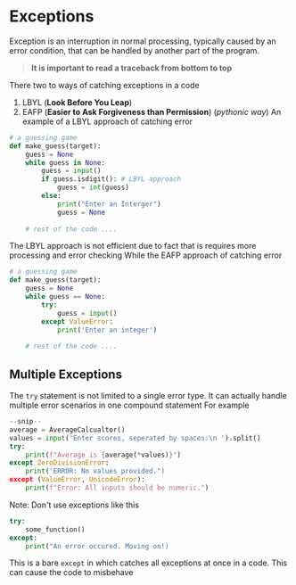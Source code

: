 # Exceptions 
Exception is an interruption in normal processing, typically caused by an error condition, that can be handled by another part of the program.
> **It is important to read a traceback from bottom to top**

There two to ways of catching exceptions in a code 
1. LBYL (**Look Before You Leap**)
2. EAFP (**Easier to Ask Forgiveness than Permission**) (*pythonic way*)
An example of a LBYL approach of catching error
```python
# a guessing game
def make_guess(target):
	guess = None
	while guess in None:
		guess = input()
		if guess.isdigit(): # LBYL approach 
			guess = int(guess)
		else:
			print("Enter an Interger")
			guess = None
			
	# rest of the code .... 
```
The LBYL approach is not efficient due to fact that is requires more processing and error checking 
While the EAFP approach of catching error
```python
# a guessing game
def make_guess(target):
	guess = None
	while guess == None:
		try:
			guess = input()
		except ValueError:
			print('Enter an integer')
			
	# rest of the code .... 
```
## Multiple Exceptions
The `try` statement is not limited to a single error type. It can actually handle multiple error scenarios in one compound statement
For example
```python
--snip--
average = AverageCalcualtor()
values = input('Enter scores, seperated by spaces:\n ').split()
try:
	print(f"Average is {average(*values)}")
except ZeroDivisionError:
	print('ERROR: No values provided.")
except (ValueError, UnicodeError):
	print(f"Error: All inputs should be numeric.")
```
Note: Don't use exceptions like this 
```python
try:
	some_function()
except:
	print("An error occured. Moving on!)
```
This is a bare `except` in which catches all exceptions at once in a code. This can cause the code to misbehave
